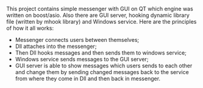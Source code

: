   This project contains simple messenger with GUI on QT which engine was written on boost/asio. Also there are GUI server, hooking dynamic library file (written by mhook library) and Windows service.
Here are the principles of how it all works:

- Messenger connects users between themselves;
- Dll attaches into the messenger;
- Then Dll hooks messages and then sends them to windows service;
- Windows service sends messages to the GUI server;
- GUI server is able to show messages which users sends to each other and change them by sending changed messages back to the service from where they come in Dll and then back in messenger.
